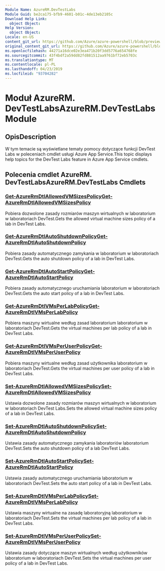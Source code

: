 ```yaml
---
Module Name: AzureRM.DevTestLabs
Module Guid: be2ca175-bfb9-4601-b01c-4de13eb2105c
Download Help Link:
  object Object: 
Help Version:
  object Object: 
Locale: en-US
content_git_url: https://github.com/Azure/azure-powershell/blob/preview/src/ResourceManager/DevTestLabs/Commands.DevTestLabs/help/AzureRM.DevTestLabs.md
original_content_git_url: https://github.com/Azure/azure-powershell/blob/preview/src/ResourceManager/DevTestLabs/Commands.DevTestLabs/help/AzureRM.DevTestLabs.md
ms.openlocfilehash: 44271a16dce02e3ea471b20f3dd5776a654768fe
ms.sourcegitcommit: 43f4bdf2a59dd82fd881512aa9761bf72eb5703c
ms.translationtype: MT
ms.contentlocale: pl-PL
ms.lasthandoff: 04/23/2019
ms.locfileid: "93704282"
---
```

# <span data-ttu-id="265d6-101">Moduł AzureRM. DevTestLabs</span><span class="sxs-lookup"><span data-stu-id="265d6-101">AzureRM.DevTestLabs Module</span></span>
## <span data-ttu-id="265d6-102">Opis</span><span class="sxs-lookup"><span data-stu-id="265d6-102">Description</span></span>
<span data-ttu-id="265d6-103">W tym temacie są wyświetlane tematy pomocy dotyczące funkcji DevTest Labs w poleceniach cmdlet usługi Azure App Service.</span><span class="sxs-lookup"><span data-stu-id="265d6-103">This topic displays help topics for the DevTest Labs feature in Azure App Service cmdlets.</span></span>

## <span data-ttu-id="265d6-104">Polecenia cmdlet AzureRM. DevTestLabs</span><span class="sxs-lookup"><span data-stu-id="265d6-104">AzureRM.DevTestLabs Cmdlets</span></span>
### [<span data-ttu-id="265d6-105">Get-AzureRmDtlAllowedVMSizesPolicy</span><span class="sxs-lookup"><span data-stu-id="265d6-105">Get-AzureRmDtlAllowedVMSizesPolicy</span></span>](Get-AzureRmDtlAllowedVMSizesPolicy.md)
<span data-ttu-id="265d6-106">Pobiera dozwolone zasady rozmiarów maszyn wirtualnych w laboratorium w laboratoriach DevTest.</span><span class="sxs-lookup"><span data-stu-id="265d6-106">Gets the allowed virtual machine sizes policy of a lab in DevTest Labs.</span></span>

### [<span data-ttu-id="265d6-107">Get-AzureRmDtlAutoShutdownPolicy</span><span class="sxs-lookup"><span data-stu-id="265d6-107">Get-AzureRmDtlAutoShutdownPolicy</span></span>](Get-AzureRmDtlAutoShutdownPolicy.md)
<span data-ttu-id="265d6-108">Pobiera zasady automatycznego zamykania w laboratorium w laboratoriach DevTest.</span><span class="sxs-lookup"><span data-stu-id="265d6-108">Gets the auto shutdown policy of a lab in DevTest Labs.</span></span>

### [<span data-ttu-id="265d6-109">Get-AzureRmDtlAutoStartPolicy</span><span class="sxs-lookup"><span data-stu-id="265d6-109">Get-AzureRmDtlAutoStartPolicy</span></span>](Get-AzureRmDtlAutoStartPolicy.md)
<span data-ttu-id="265d6-110">Pobiera zasady automatycznego uruchamiania laboratorium w laboratoriach DevTest.</span><span class="sxs-lookup"><span data-stu-id="265d6-110">Gets the auto start policy of a lab in DevTest Labs.</span></span>

### [<span data-ttu-id="265d6-111">Get-AzureRmDtlVMsPerLabPolicy</span><span class="sxs-lookup"><span data-stu-id="265d6-111">Get-AzureRmDtlVMsPerLabPolicy</span></span>](Get-AzureRmDtlVMsPerLabPolicy.md)
<span data-ttu-id="265d6-112">Pobiera maszyny wirtualne według zasad laboratorium laboratorium w laboratoriach DevTest.</span><span class="sxs-lookup"><span data-stu-id="265d6-112">Gets the virtual machines per lab policy of a lab in DevTest Labs.</span></span>

### [<span data-ttu-id="265d6-113">Get-AzureRmDtlVMsPerUserPolicy</span><span class="sxs-lookup"><span data-stu-id="265d6-113">Get-AzureRmDtlVMsPerUserPolicy</span></span>](Get-AzureRmDtlVMsPerUserPolicy.md)
<span data-ttu-id="265d6-114">Pobiera maszyny wirtualne według zasad użytkownika laboratorium w laboratoriach DevTest.</span><span class="sxs-lookup"><span data-stu-id="265d6-114">Gets the virtual machines per user policy of a lab in DevTest Labs.</span></span>

### [<span data-ttu-id="265d6-115">Set-AzureRmDtlAllowedVMSizesPolicy</span><span class="sxs-lookup"><span data-stu-id="265d6-115">Set-AzureRmDtlAllowedVMSizesPolicy</span></span>](Set-AzureRmDtlAllowedVMSizesPolicy.md)
<span data-ttu-id="265d6-116">Ustawia dozwolone zasady rozmiarów maszyn wirtualnych w laboratorium w laboratoriach DevTest Labs.</span><span class="sxs-lookup"><span data-stu-id="265d6-116">Sets the allowed virtual machine sizes policy of a lab in DevTest Labs.</span></span>

### [<span data-ttu-id="265d6-117">Set-AzureRmDtlAutoShutdownPolicy</span><span class="sxs-lookup"><span data-stu-id="265d6-117">Set-AzureRmDtlAutoShutdownPolicy</span></span>](Set-AzureRmDtlAutoShutdownPolicy.md)
<span data-ttu-id="265d6-118">Ustawia zasady automatycznego zamykania laboratoriów laboratorium DevTest.</span><span class="sxs-lookup"><span data-stu-id="265d6-118">Sets the auto shutdown policy of a lab DevTest Labs.</span></span>

### [<span data-ttu-id="265d6-119">Set-AzureRmDtlAutoStartPolicy</span><span class="sxs-lookup"><span data-stu-id="265d6-119">Set-AzureRmDtlAutoStartPolicy</span></span>](Set-AzureRmDtlAutoStartPolicy.md)
<span data-ttu-id="265d6-120">Ustawia zasady automatycznego uruchamiania laboratorium w laboratoriach DevTest.</span><span class="sxs-lookup"><span data-stu-id="265d6-120">Sets the auto start policy of a lab in DevTest Labs.</span></span>

### [<span data-ttu-id="265d6-121">Set-AzureRmDtlVMsPerLabPolicy</span><span class="sxs-lookup"><span data-stu-id="265d6-121">Set-AzureRmDtlVMsPerLabPolicy</span></span>](Set-AzureRmDtlVMsPerLabPolicy.md)
<span data-ttu-id="265d6-122">Ustawia maszyny wirtualne na zasadę laboratoryjną laboratorium w laboratoriach DevTest.</span><span class="sxs-lookup"><span data-stu-id="265d6-122">Sets the virtual machines per lab policy of a lab in DevTest Labs.</span></span>

### [<span data-ttu-id="265d6-123">Set-AzureRmDtlVMsPerUserPolicy</span><span class="sxs-lookup"><span data-stu-id="265d6-123">Set-AzureRmDtlVMsPerUserPolicy</span></span>](Set-AzureRmDtlVMsPerUserPolicy.md)
<span data-ttu-id="265d6-124">Ustawia zasady dotyczące maszyn wirtualnych według użytkowników laboratorium w laboratoriach DevTest.</span><span class="sxs-lookup"><span data-stu-id="265d6-124">Sets the virtual machines per user policy of a lab in DevTest Labs.</span></span>

